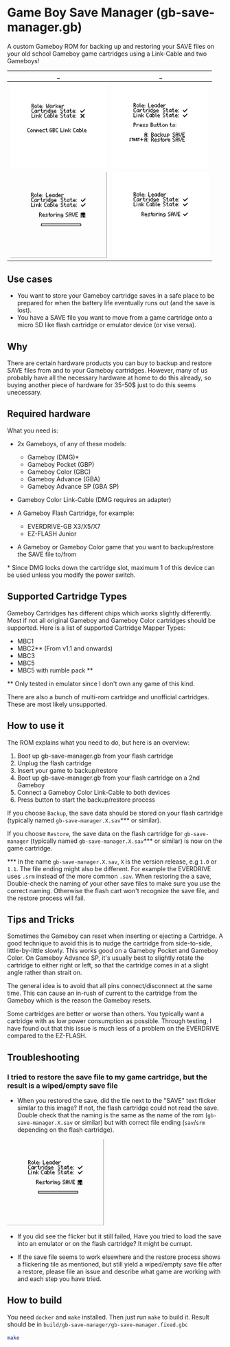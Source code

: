 # Game Boy Save Manager (gb-save-manager.gb)
A custom Gameboy ROM for backing up and restoring your SAVE files on your old school Gameboy game cartridges using a Link-Cable and two Gameboys!

  _  |  _  
:---:|:---:
<img src="screenshots/connect_cable.png" alt="isolated" height="200"/> | <img src="screenshots/press_btn.png" alt="isolated" height="200"/>
<img src="screenshots/restore-progress.gif" alt="isolated" height="200"/> | <img src="screenshots/done.png" alt="isolated" height="200"/>

## Use cases
* You want to store your Gameboy cartridge saves in a safe place to be prepared for when the battery life eventually runs out (and the save is lost).
* You have a SAVE file you want to move from a game cartridge onto a micro SD like flash cartridge or emulator device (or vise versa).

## Why
There are certain hardware products you can buy to backup and restore SAVE files from and to your Gameboy cartridges. However, many of us probably have all the necessary hardware at home to do this already, so buying another piece of hardware for 35-50$ just to do this seems unecessary.

## Required hardware
What you need is:
* 2x Gameboys, of any of these models: 
  * Gameboy (DMG)*
  * Gameboy Pocket (GBP)
  * Gameboy Color (GBC)
  * Gameboy Advance (GBA)
  * Gameboy Advance SP (GBA SP)

* Gameboy Color Link-Cable (DMG requires an adapter)
* A Gameboy Flash Cartridge, for example:
  * EVERDRIVE-GB X3/X5/X7
  * EZ-FLASH Junior
* A Gameboy or Gameboy Color game that you want to backup/restore the SAVE file to/from

\* Since DMG locks down the cartridge slot, maximum 1 of this device can be used unless you modify the power switch.

## Supported Cartridge Types
Gameboy Cartridges has different chips which works slightly differently. Most if not all original Gameboy and Gameboy Color cartridges should be supported. Here is a list of supported Cartridge Mapper Types:

* MBC1
* MBC2** (From v1.1 and onwards)
* MBC3
* MBC5
* MBC5 with rumble pack **

\*\* Only tested in emulator since I don't own any game of this kind.

There are also a bunch of multi-rom cartridge and unofficial cartridges. These are most likely unsupported.

## How to use it

The ROM explains what you need to do, but here is an overview:
1. Boot up gb-save-manager.gb from your flash cartridge
2. Unplug the flash cartridge
3. Insert your game to backup/restore
4. Boot up gb-save-manager.gb from your flash cartridge on a 2nd Gameboy
5. Connect a Gameboy Color Link-Cable to both devices
6. Press button to start the backup/restore process

If you choose `Backup`, the save data should be stored on your flash cartridge (typically named `gb-save-manager.X.sav`\*\*\* or similar).

If you choose `Restore`, the save data on the flash cartridge for `gb-save-manager` (typically named `gb-save-manager.X.sav`\*\*\* or similar) is now on the game cartridge.

\*\*\* In the name `gb-save-manager.X.sav`, `X` is the version release, e.g `1.0` or `1.1`. The file ending might also be different. For example the EVERDRIVE uses `.srm` instead of the more common `.sav`. When restoring the a save, Double-check the naming of your other save files to make sure you use the correct naming. Otherwise the flash cart won't recognize the save file, and the restore process will fail.

## Tips and Tricks
Sometimes the Gameboy can reset when inserting or ejecting a Cartridge. A good technique to avoid this is to nudge the cartridge from side-to-side, little-by-little slowly. This works good on a Gameboy Pocket and Gameboy Color. On Gameboy Advance SP, it's usually best to slightly rotate the cartridge to either right or left, so that the cartridge comes in at a slight angle rather than strait on.

The general idea is to avoid that all pins connect/disconnect at the same time. This can cause an in-rush of current to the cartridge from the Gameboy which is the reason the Gameboy resets.

Some cartridges are better or worse than others. You typically want a cartridge with as low power consumption as possible. Through testing, I have found out that this issue is much less of a problem on the EVERDRIVE compared to the EZ-FLASH.

## Troubleshooting

### I tried to restore the save file to my game cartridge, but the result is a wiped/empty save file
* When you restored the save, did the tile next to the "SAVE" text flicker similar to this image? If not, the flash cartridge could not read the save. Double check that the naming is the same as the name of the rom (`gb-save-manager.X.sav` or similar) but with correct file ending (`sav`/`srm` depending on the flash cartridge).

<img src="screenshots/restore-progress.gif" alt="isolated" height="200"/>

* If you did see the flicker but it still failed, Have you tried to load the save into an emulator or on the flash cartridge? It might be currupt.

* If the save file seems to work elsewhere and the restore process shows a flickering tile as mentioned, but still yield a wiped/empty save file after a restore, please file an issue and describe what game are working with and each step you have tried.

## How to build

You need `docker` and `make` installed. Then just run `make` to build it. Result should be in `build/gb-save-manager/gb-save-manager.fixed.gbc`

```bash
make
```
